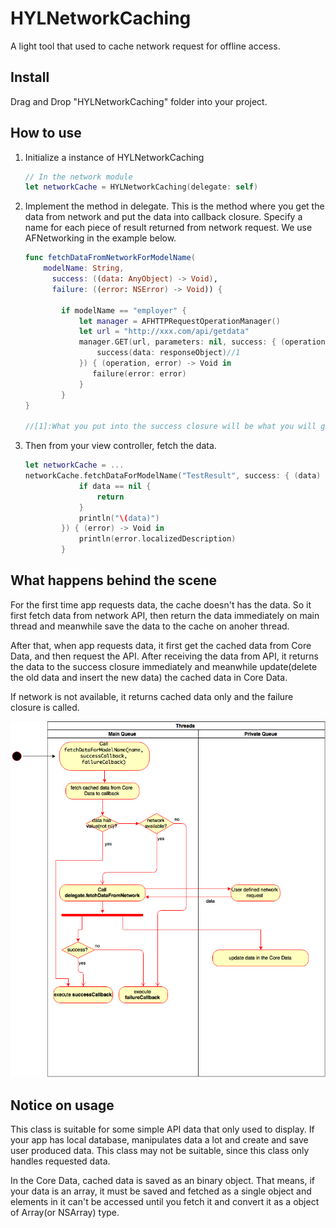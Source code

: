 # HYLNetworkCaching
A light tool that used to cache network request for offline access.

## Install
Drag and Drop "HYLNetworkCaching" folder into your project.

## How to use
1. Initialize a instance of HYLNetworkCaching

	```swift
	// In the network module
	let networkCache = HYLNetworkCaching(delegate: self)
	```
2. Implement the method in delegate. This is the method where you get the data from network and put the data into callback closure. Specify a name for each piece of result returned from network request. We use AFNetworking in the example below.

	```swift
	func fetchDataFromNetworkForModelName(
		modelName: String,
		  success: ((data: AnyObject) -> Void),
		  failure: ((error: NSError) -> Void)) {
		  
	        if modelName == "employer" {
	            let manager = AFHTTPRequestOperationManager()
	            let url = "http://xxx.com/api/getdata"
	            manager.GET(url, parameters: nil, success: { (operation, responseObject) -> Void in
	                success(data: responseObject)//1
	            }) { (operation, error) -> Void in
	               failure(error: error)
	            }
	        }
	}
	
	//[1]:What you put into the success closure will be what you will get from func fetchDataForModelName(modelName:String, success:((data:AnyObject?)->Void)?, failure:((error:NSError)->Void)?)
	```

3. Then from your view controller, fetch the data.

	```swift
	let networkCache = ...
	networkCache.fetchDataForModelName("TestResult", success: { (data) -> Void in
	            if data == nil {
	                return
	            }
	            println("\(data)")
	        }) { (error) -> Void in
	            println(error.localizedDescription)
	        }
	```

## What happens behind the scene

For the first time app requests data, the cache doesn't has the data. So it first fetch data from network API, then return the data immediately on main thread and meanwhile save the data to the cache on anoher thread.

After that, when app requests data, it first get the cached data from Core Data, and then request the API. After receiving the data from API, it returns the data to the success closure immediately and meanwhile update(delete the old data and insert the new data) the cached data in Core Data.

If network is not available, it returns cached data only and the failure closure is called.

![activity diagram](https://github.com/lionhylra/HYLNetworkCaching/blob/master/activity%20diagram.png?raw=true)

## Notice on usage
This class is suitable for some simple API data that only used to display. If your app has local database, manipulates data a lot and create and save user produced data. This class may not be suitable, since this class only handles requested data. 

In the Core Data, cached data is saved as an binary object. That means, if your data is an array, it must be saved and fetched as a single object and elements in it can't be accessed until you fetch it and convert it as a object of Array(or NSArray) type.

